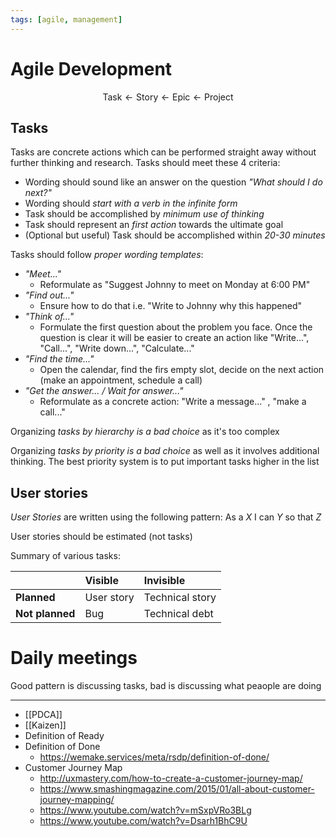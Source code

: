 ```yaml
---
tags: [agile, management]
---
```


# Agile Development

$$
\text{Task} \gets \text{Story} \gets \text{Epic} \gets \text{Project}
$$

## Tasks

Tasks are concrete actions which can be performed straight away without further thinking and research. Tasks should meet these 4 criteria:

- Wording should sound like an answer on the question _"What should I do next?"_
- Wording should _start with a verb in the infinite form_
- Task should be accomplished by _minimum use of thinking_
- Task should represent an _first action_ towards the ultimate goal
- (Optional but useful) Task should be accomplished within _20-30 minutes_

Tasks should follow _proper wording templates_:

- _"Meet..."_
  - Reformulate as "Suggest Johnny to meet on Monday at 6:00 PM"
- _"Find out..."_
  - Ensure how to do that i.e. "Write to Johnny why this happened"
- _"Think of..."_
  - Formulate the first question about the problem you face. Once the question is clear it will be easier to create an action like "Write...", "Call...", "Write down...", "Calculate..."
- _"Find the time..."_
  - Open the calendar, find the firs empty slot, decide on the next action (make an appointment, schedule a call)
- _"Get the answer... / Wait for answer..."_
  - Reformulate as a concrete action: "Write a message..." , "make a call..."

Organizing _tasks by hierarchy is a bad choice_ as it's too complex

Organizing _tasks by priority is a bad choice_ as well as it involves additional thinking. The best priority system is to put important tasks higher in the list

## User stories

_User Stories_ are written using the following pattern: As a _X_ I can _Y_ so that _Z_

User stories should be estimated (not tasks)

Summary of various tasks:

|                 | Visible    | Invisible       |
| :-------------- | :--------- | :-------------- |
| **Planned**     | User story | Technical story |
| **Not planned** | Bug        | Technical debt  |

# Daily meetings

Good pattern is discussing tasks, bad is discussing what peaople are doing

---

- [[PDCA]]
- [[Kaizen]]
- Definition of Ready
- Definition of Done
  - https://wemake.services/meta/rsdp/definition-of-done/
- Customer Journey Map
  - http://uxmastery.com/how-to-create-a-customer-journey-map/
  - https://www.smashingmagazine.com/2015/01/all-about-customer-journey-mapping/
  - https://www.youtube.com/watch?v=mSxpVRo3BLg
  - https://www.youtube.com/watch?v=Dsarh1BhC9U

<!--
* Activity --- отвечают на вопрос "Как пользователи используют на ie систему?"

https://myalm.ru/news/%d0%a2%d1%80%d0%b5%d0%b1%d0%be%d0%b2%d0%b0%d0%bd%d0%b8%d1%8f-%d0%b2-Agile-%d1%87%d1%82%d0%be-%d1%82%d0%b0%d0%ba%d0%be%d0%b5-Epic-%d0%b8-%d0%b2-%d1%87%d0%b5%d0%bc-%d0%be%d1%82%d0%bb%d0%b8%d1%87%d0%b8%d0%b5-%d0%be%d1%82-User-Story-

https://medium.com/no-flame-no-game/%D0%BA%D0%B0%D0%BA-%D0%BF%D1%80%D0%B8%D0%BE%D1%80%D0%B8%D1%82%D0%B8%D0%B7%D0%B8%D1%80%D0%BE%D0%B2%D0%B0%D1%82%D1%8C-%D1%84%D0%B8%D1%87%D0%B8-%D0%B8-%D0%B1%D0%B0%D0%B3%D0%B8-4a997eced112

tags: #agile
-->
